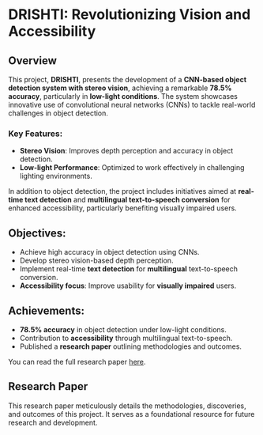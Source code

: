 # DRISHTI: Revolutionizing Vision and Accessibility

## Overview

This project, **DRISHTI**, presents the development of a **CNN-based object detection system with stereo vision**, achieving a remarkable **78.5% accuracy**, particularly in **low-light conditions**. The system showcases innovative use of convolutional neural networks (CNNs) to tackle real-world challenges in object detection.

### Key Features:
- **Stereo Vision**: Improves depth perception and accuracy in object detection.
- **Low-light Performance**: Optimized to work effectively in challenging lighting environments.
  
In addition to object detection, the project includes initiatives aimed at **real-time text detection** and **multilingual text-to-speech conversion** for enhanced accessibility, particularly benefiting visually impaired users.

## Objectives:
- Achieve high accuracy in object detection using CNNs.
- Develop stereo vision-based depth perception.
- Implement real-time **text detection** for **multilingual** text-to-speech conversion.
- **Accessibility focus**: Improve usability for **visually impaired** users.

## Achievements:
- **78.5% accuracy** in object detection under low-light conditions.
- Contribution to **accessibility** through multilingual text-to-speech.
- Published a **research paper** outlining methodologies and outcomes.

You can read the full research paper [here](Research_Paper.pdf).

## Research Paper
This research paper meticulously details the methodologies, discoveries, and outcomes of this project. It serves as a foundational resource for future research and development.
